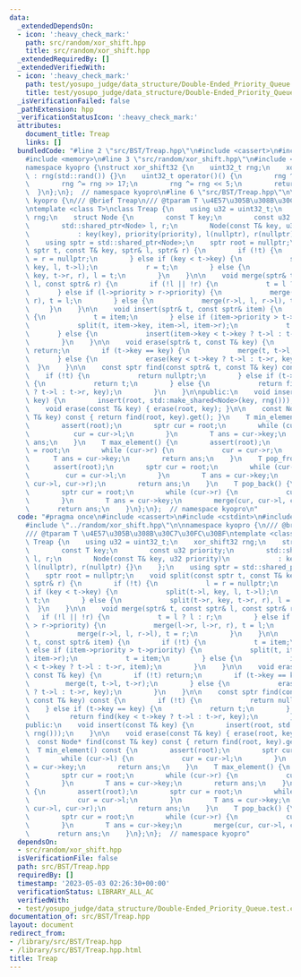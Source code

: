 ```yaml
---
data:
  _extendedDependsOn:
  - icon: ':heavy_check_mark:'
    path: src/random/xor_shift.hpp
    title: src/random/xor_shift.hpp
  _extendedRequiredBy: []
  _extendedVerifiedWith:
  - icon: ':heavy_check_mark:'
    path: test/yosupo_judge/data_structure/Double-Ended_Priority_Queue.test.cpp
    title: test/yosupo_judge/data_structure/Double-Ended_Priority_Queue.test.cpp
  _isVerificationFailed: false
  _pathExtension: hpp
  _verificationStatusIcon: ':heavy_check_mark:'
  attributes:
    document_title: Treap
    links: []
  bundledCode: "#line 2 \"src/BST/Treap.hpp\"\n#include <cassert>\n#include <cstdint>\n\
    #include <memory>\n#line 3 \"src/random/xor_shift.hpp\"\n#include <random>\n\n\
    namespace kyopro {\nstruct xor_shift32 {\n    uint32_t rng;\n    xor_shift32()\
    \ : rng(std::rand()) {}\n    uint32_t operator()() {\n        rng ^= rng << 13;\n\
    \        rng ^= rng >> 17;\n        rng ^= rng << 5;\n        return rng;\n  \
    \  }\n};\n};  // namespace kyopro\n#line 6 \"src/BST/Treap.hpp\"\n\nnamespace\
    \ kyopro {\n/// @brief Treap\n/// @tparam T \u4E57\u305B\u308B\u30C7\u30FC\u30BF\
    \ntemplate <class T>\nclass Treap {\n    using u32 = uint32_t;\n    xor_shift32\
    \ rng;\n    struct Node {\n        const T key;\n        const u32 priority;\n\
    \        std::shared_ptr<Node> l, r;\n        Node(const T& key, u32 priority)\n\
    \            : key(key), priority(priority), l(nullptr), r(nullptr) {}\n    };\n\
    \    using sptr = std::shared_ptr<Node>;\n    sptr root = nullptr;\n    void split(const\
    \ sptr t, const T& key, sptr& l, sptr& r) {\n        if (!t) {\n            l\
    \ = r = nullptr;\n        } else if (key < t->key) {\n            split(t->l,\
    \ key, l, t->l);\n            r = t;\n        } else {\n            split(t->r,\
    \ key, t->r, r), l = t;\n        }\n    }\n\n    void merge(sptr& t, const sptr&\
    \ l, const sptr& r) {\n        if (!l || !r) {\n            t = l ? l : r;\n \
    \       } else if (l->priority > r->priority) {\n            merge(l->r, l->r,\
    \ r), t = l;\n        } else {\n            merge(r->l, l, r->l), t = r;\n   \
    \     }\n    }\n\n    void insert(sptr& t, const sptr& item) {\n        if (!t)\
    \ {\n            t = item;\n        } else if (item->priority > t->priority) {\n\
    \            split(t, item->key, item->l, item->r);\n            t = item;\n \
    \       } else {\n            insert(item->key < t->key ? t->l : t->r, item);\n\
    \        }\n    }\n\n    void erase(sptr& t, const T& key) {\n        if (!t)\
    \ return;\n        if (t->key == key) {\n            merge(t, t->l, t->r);\n \
    \       } else {\n            erase(key < t->key ? t->l : t->r, key);\n      \
    \  }\n    }\n\n    const sptr find(const sptr& t, const T& key) const {\n    \
    \    if (!t) {\n            return nullptr;\n        } else if (t->key == key)\
    \ {\n            return t;\n        } else {\n            return find(key < t->key\
    \ ? t->l : t->r, key);\n        }\n    }\n\npublic:\n    void insert(const T&\
    \ key) {\n        insert(root, std::make_shared<Node>(key, rng()));\n    }\n\n\
    \    void erase(const T& key) { erase(root, key); }\n\n    const Node* find(const\
    \ T& key) const { return find(root, key).get(); }\n    T min_element() const {\n\
    \        assert(root);\n        sptr cur = root;\n        while (cur->l) {\n \
    \           cur = cur->l;\n        }\n        T ans = cur->key;\n        return\
    \ ans;\n    }\n    T max_element() {\n        assert(root);\n        sptr cur\
    \ = root;\n        while (cur->r) {\n            cur = cur->r;\n        }\n  \
    \      T ans = cur->key;\n        return ans;\n    }\n    T pop_front() {\n  \
    \      assert(root);\n        sptr cur = root;\n        while (cur->l) {\n   \
    \         cur = cur->l;\n        }\n        T ans = cur->key;\n        merge(cur,\
    \ cur->l, cur->r);\n        return ans;\n    }\n    T pop_back() {\n        assert(root);\n\
    \        sptr cur = root;\n        while (cur->r) {\n            cur = cur->r;\n\
    \        }\n        T ans = cur->key;\n        merge(cur, cur->l, cur->r);\n \
    \       return ans;\n    }\n};\n};  // namespace kyopro\n"
  code: "#pragma once\n#include <cassert>\n#include <cstdint>\n#include <memory>\n\
    #include \"../random/xor_shift.hpp\"\n\nnamespace kyopro {\n/// @brief Treap\n\
    /// @tparam T \u4E57\u305B\u308B\u30C7\u30FC\u30BF\ntemplate <class T>\nclass\
    \ Treap {\n    using u32 = uint32_t;\n    xor_shift32 rng;\n    struct Node {\n\
    \        const T key;\n        const u32 priority;\n        std::shared_ptr<Node>\
    \ l, r;\n        Node(const T& key, u32 priority)\n            : key(key), priority(priority),\
    \ l(nullptr), r(nullptr) {}\n    };\n    using sptr = std::shared_ptr<Node>;\n\
    \    sptr root = nullptr;\n    void split(const sptr t, const T& key, sptr& l,\
    \ sptr& r) {\n        if (!t) {\n            l = r = nullptr;\n        } else\
    \ if (key < t->key) {\n            split(t->l, key, l, t->l);\n            r =\
    \ t;\n        } else {\n            split(t->r, key, t->r, r), l = t;\n      \
    \  }\n    }\n\n    void merge(sptr& t, const sptr& l, const sptr& r) {\n     \
    \   if (!l || !r) {\n            t = l ? l : r;\n        } else if (l->priority\
    \ > r->priority) {\n            merge(l->r, l->r, r), t = l;\n        } else {\n\
    \            merge(r->l, l, r->l), t = r;\n        }\n    }\n\n    void insert(sptr&\
    \ t, const sptr& item) {\n        if (!t) {\n            t = item;\n        }\
    \ else if (item->priority > t->priority) {\n            split(t, item->key, item->l,\
    \ item->r);\n            t = item;\n        } else {\n            insert(item->key\
    \ < t->key ? t->l : t->r, item);\n        }\n    }\n\n    void erase(sptr& t,\
    \ const T& key) {\n        if (!t) return;\n        if (t->key == key) {\n   \
    \         merge(t, t->l, t->r);\n        } else {\n            erase(key < t->key\
    \ ? t->l : t->r, key);\n        }\n    }\n\n    const sptr find(const sptr& t,\
    \ const T& key) const {\n        if (!t) {\n            return nullptr;\n    \
    \    } else if (t->key == key) {\n            return t;\n        } else {\n  \
    \          return find(key < t->key ? t->l : t->r, key);\n        }\n    }\n\n\
    public:\n    void insert(const T& key) {\n        insert(root, std::make_shared<Node>(key,\
    \ rng()));\n    }\n\n    void erase(const T& key) { erase(root, key); }\n\n  \
    \  const Node* find(const T& key) const { return find(root, key).get(); }\n  \
    \  T min_element() const {\n        assert(root);\n        sptr cur = root;\n\
    \        while (cur->l) {\n            cur = cur->l;\n        }\n        T ans\
    \ = cur->key;\n        return ans;\n    }\n    T max_element() {\n        assert(root);\n\
    \        sptr cur = root;\n        while (cur->r) {\n            cur = cur->r;\n\
    \        }\n        T ans = cur->key;\n        return ans;\n    }\n    T pop_front()\
    \ {\n        assert(root);\n        sptr cur = root;\n        while (cur->l) {\n\
    \            cur = cur->l;\n        }\n        T ans = cur->key;\n        merge(cur,\
    \ cur->l, cur->r);\n        return ans;\n    }\n    T pop_back() {\n        assert(root);\n\
    \        sptr cur = root;\n        while (cur->r) {\n            cur = cur->r;\n\
    \        }\n        T ans = cur->key;\n        merge(cur, cur->l, cur->r);\n \
    \       return ans;\n    }\n};\n};  // namespace kyopro"
  dependsOn:
  - src/random/xor_shift.hpp
  isVerificationFile: false
  path: src/BST/Treap.hpp
  requiredBy: []
  timestamp: '2023-05-03 02:26:30+00:00'
  verificationStatus: LIBRARY_ALL_AC
  verifiedWith:
  - test/yosupo_judge/data_structure/Double-Ended_Priority_Queue.test.cpp
documentation_of: src/BST/Treap.hpp
layout: document
redirect_from:
- /library/src/BST/Treap.hpp
- /library/src/BST/Treap.hpp.html
title: Treap
---
```

